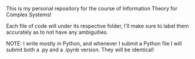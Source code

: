 This is my personal repository for the course of Information Theory for Complex Systems!

Each file of code will under its respective folder, I'll make sure to label them accurately as to not have any ambiguities.

NOTE:
I write mostly in Python, and whenever I submit a Python file I will submit both a .py and a .ipynb version. They will be identical!
